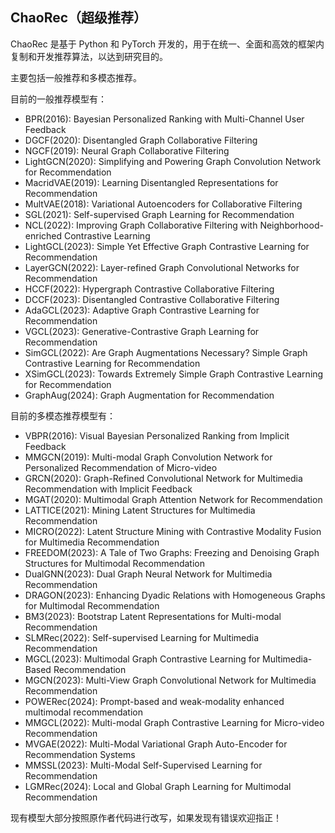 ## ChaoRec（超级推荐）

ChaoRec 是基于 Python 和 PyTorch 开发的，用于在统一、全面和高效的框架内复制和开发推荐算法，以达到研究目的。

主要包括一般推荐和多模态推荐。

目前的一般推荐模型有：

- BPR(2016): Bayesian Personalized Ranking with Multi-Channel User Feedback
- DGCF(2020): Disentangled Graph Collaborative Filtering
- NGCF(2019): Neural Graph Collaborative Filtering
- LightGCN(2020): Simplifying and Powering Graph Convolution Network for Recommendation
- MacridVAE(2019): Learning Disentangled Representations for Recommendation
- MultVAE(2018): Variational Autoencoders for Collaborative Filtering
- SGL(2021): Self-supervised Graph Learning for Recommendation
- NCL(2022): Improving Graph Collaborative Filtering with Neighborhood-enriched Contrastive Learning
- LightGCL(2023): Simple Yet Effective Graph Contrastive Learning for Recommendation
- LayerGCN(2022): Layer-refined Graph Convolutional Networks for Recommendation
- HCCF(2022): Hypergraph Contrastive Collaborative Filtering
- DCCF(2023): Disentangled Contrastive Collaborative Filtering
- AdaGCL(2023): Adaptive Graph Contrastive Learning for Recommendation
- VGCL(2023): Generative-Contrastive Graph Learning for Recommendation
- SimGCL(2022): Are Graph Augmentations Necessary? Simple Graph Contrastive Learning for Recommendation
- XSimGCL(2023): Towards Extremely Simple Graph Contrastive Learning for Recommendation
- GraphAug(2024): Graph Augmentation for Recommendation

目前的多模态推荐模型有：

- VBPR(2016): Visual Bayesian Personalized Ranking from Implicit Feedback
- MMGCN(2019): Multi-modal Graph Convolution Network for Personalized Recommendation of Micro-video
- GRCN(2020): Graph-Refined Convolutional Network for Multimedia Recommendation with Implicit Feedback
- MGAT(2020): Multimodal Graph Attention Network for Recommendation
- LATTICE(2021): Mining Latent Structures for Multimedia Recommendation
- MICRO(2022): Latent Structure Mining with Contrastive Modality Fusion for Multimedia Recommendation
- FREEDOM(2023): A Tale of Two Graphs: Freezing and Denoising Graph Structures for Multimodal Recommendation
- DualGNN(2023): Dual Graph Neural Network for Multimedia Recommendation
- DRAGON(2023): Enhancing Dyadic Relations with Homogeneous Graphs for Multimodal Recommendation
- BM3(2023): Bootstrap Latent Representations for Multi-modal Recommendation
- SLMRec(2022): Self-supervised Learning for Multimedia Recommendation
- MGCL(2023): Multimodal Graph Contrastive Learning for Multimedia-Based Recommendation
- MGCN(2023): Multi-View Graph Convolutional Network for Multimedia Recommendation
- POWERec(2024): Prompt-based and weak-modality enhanced multimodal recommendation
- MMGCL(2022): Multi-modal Graph Contrastive Learning for Micro-video Recommendation
- MVGAE(2022): Multi-Modal Variational Graph Auto-Encoder for Recommendation Systems
- MMSSL(2023): Multi-Modal Self-Supervised Learning for Recommendation
- LGMRec(2024): Local and Global Graph Learning for Multimodal Recommendation

现有模型大部分按照原作者代码进行改写，如果发现有错误欢迎指正！
